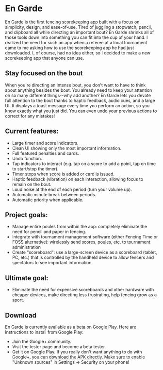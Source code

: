 En Garde
==================

En Garde is the first fencing scorekeeping app built with a focus on simplicity, design, and ease-of-use. Tired of juggling a stopwatch, pencil, and clipboard all while directing an important bout? En Garde shrinks all of those tools down into something you can fit into the cup of your hand.
I realized the need for such an app when a referee at a local tournament came to me asking how to use the scorekeeping app he had just downloaded. I, of course, had no idea either, so I decided to make a new scorekeeping app that anyone can use.

Stay focused on the bout
------------------------
When you're directing an intense bout, you don't want to have to think about anything besides the bout. You already need to keep your attention on so many different things--why add another? En Garde lets you devote full attention to the bout thanks to haptic feedback, audio cues, and a large UI. It displays a toast message every time you perform an action, so you know exactly what you just did. You can even undo your previous actions to correct for any mistakes!

Current features:
-----------------
  *  Large timer and score indicators.
  *  Clean UI showing only the most important information.
  *  Full featured penalties and cards.
  *  Undo function.
  *  Tap indicators to interact (e.g. tap on a score to add a point, tap on time to start/stop the timer).
  *  Timer stops when score is added or card is issued.
  *  Haptic feedback (vibration) on each interaction, allowing focus to remain on the bout.
  *  Loud noise at the end of each period (turn your volume up).
  *  Automatic minute break between periods.
  *  Automatic priority when applicable.


Project goals:
-------------
  *  Manage entire poules from within the app: completely eliminate the need for pencil and paper in fencing.
  *  Integrate with tournament management software (either Fencing Time or FOSS alternative): wirelessly send scores, poules, etc.  to tournament administration
  *  Create "scoreboard": use a large-screen device as a scoreboard (tablet, PC, etc.) that is controlled by the handheld device to allow fencers and spectators to see important information.

Ultimate goal:
--------------
  *  Eliminate the need for expensive scoreboards and other hardware with cheaper devices, make directing less frustrating, help fencing grow as a sport.
  
Download
---------
En Garde is currently available as a beta on Google Play. Here are instructions to install from Google Play:
  -  Join the Google+ community.
  -  Visit the tester page and become a beta tester.
  -  Get it on Google Play.
If you really don't want anything to do with Google+, you can [download the APK directly](https://github.com/ethanmad/En-Garde/blob/master/app/app-release.apk?raw=true). Make sure to enable "Unknown sources" in Settings -> Security on your phone!
